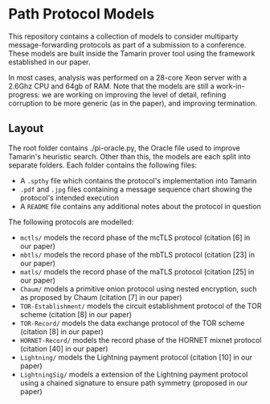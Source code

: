 # Path Protocol Models

This repository contains a collection of models to consider multiparty message-forwarding protocols as part of a submission to a conference. These models are built inside the Tamarin prover tool using the framework established in our paper.

In most cases, analysis was performed on a 28-core Xeon server with a 2.6Ghz CPU and 64gb of RAM. Note that the models are still a work-in-progress: we are working on improving the level of detail, refining corruption to be more generic (as in the paper), and improving termination.

## Layout

The root folder contains ./pi-oracle.py, the Oracle file used to improve Tamarin's heuristic search. Other than this, the models are each split into separate folders. Each folder contains the following files:

- A `.spthy` file which contains the protocol's implementation into Tamarin
- `.pdf` and `.jpg` files containing a message sequence chart showing the protocol's intended execution
- A `README` file contains any additional notes about the protocol in question

The following protocols are modelled:

- `mctls/` models the record phase of the mcTLS protocol (citation [6] in our paper)
- `mbtls/` models the record phase of the mbTLS protocol (citation [23] in our paper)
- `matls/` models the record phase of the maTLS protocol (citation [25] in our paper)
- `Chaum/` models a primitive onion protocol using nested encryption, such as proposed by Chaum (citation [7] in our paper)
- `TOR-Establishment/` models the circuit establishment protocol of the TOR scheme (citation [8] in our paper)
- `TOR-Record/` models the data exchange protocol of the TOR scheme (citation [8] in our paper)
- `HORNET-Record/` models the record phase of the HORNET mixnet protocol (citation [40] in our paper)
- `Lightning/` models the Lightning payment protocol (citation [10] in our paper)
- `LightningSig/` models a extension of the Lightning payment protocol using a chained signature to ensure path symmetry (proposed in our paper)